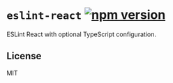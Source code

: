 # `eslint-react` [![npm version](https://badge.fury.io/js/%40sondr3%2Feslint-config-react.svg)](https://badge.fury.io/js/%40sondr3%2Feslint-config-react)

ESLint React with optional TypeScript configuration.

## License

MIT
